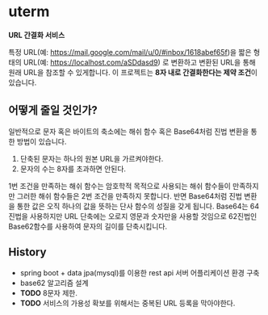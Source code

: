 # uterm
**URL 간결화 서비스**

특정 URL(예: https://mail.google.com/mail/u/0/#inbox/1618abef65f)을 짧은 형태의 URL(예: https://localhost.com/aSDdasd9) 로 변환하고
변환된 URL을 통해 원래 URL을 참조할 수 있게합니다. 이 프로젝트는 **8자 내로 간결화한다는 제약 조건**이 있습니다. 

## 어떻게 줄일 것인가?
일반적으로 문자 혹은 바이트의 축소에는 해쉬 함수 혹은 Base64처럼 진법 변환을 통한 방법이 있습니다.

1. 단축된 문자는 하나의 원본 URL을 가르켜야한다.
2. 문자의 수는 8자를 초과하면 안된다.

1번 조건을 만족하는 해쉬 함수는 암호학적 목적으로 사용되는 해쉬 함수들이 만족하지만 그러한 해쉬 함수들은 2번 조건을 만족하지 못합니다.
반면 Base64처럼 진법 변환을 통한 값은 오직 하나의 값을 뜻하는 단사 함수의 성질을 갖게 됩니다. Base64는 64진법을 사용하지만 URL 단축에는 오로지
영문과 숫자만을 사용할 것임으로 62진법인 Base62함수를 사용하여 문자의 길이를 단축시킵니다.

## History
* spring boot + data jpa(mysql)를 이용한 rest api 서버 어플리케이션 환경 구축
* base62 알고리즘 설계
* **TODO** 8문자 제한.
* **TODO** 서비스의 가용성 확보를 위해서는 중복된 URL 등록을 막아야한다.